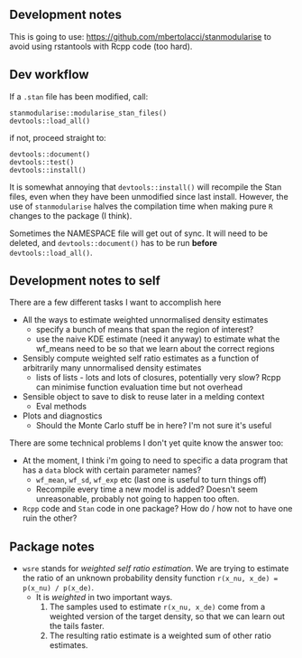 ## Development notes 

This is going to use:
https://github.com/mbertolacci/stanmodularise
to avoid using rstantools with Rcpp code (too hard).

## Dev workflow

If a `.stan` file has been modified, call:
```
stanmodularise::modularise_stan_files()
devtools::load_all()
```
if not, proceed straight to:
```
devtools::document()
devtools::test()
devtools::install()
```

It is somewhat annoying that `devtools::install()` will recompile the Stan 
files, even when they have been unmodified since last install. However, the
use of `stanmodularise` halves the compilation time when making pure `R` changes
to the package (I think).

Sometimes the NAMESPACE file will get out of sync. It will need to be deleted,
and `devtools::document()` has to be run __before__ `devtools::load_all()`.

## Development notes to self

There are a few different tasks I want to accomplish here

- All the ways to estimate weighted unnormalised density estimates
    - specify a bunch of means that span the region of interest?
    - use the naive KDE estimate (need it anyway) to estimate what the wf_means need to be so that we learn about the correct regions
- Sensibly compute weighted self ratio estimates as a function of arbitrarily many unnormalised density estimates
    - lists of lists - lots and lots of closures, potentially very slow? Rcpp can minimise function evaluation time but not overhead
- Sensible object to save to disk to reuse later in a melding context
  - Eval methods
- Plots and diagnostics
  - Should the Monte Carlo stuff be in here? I'm not sure it's useful

There are some technical problems I don't yet quite know the answer too:

- At the moment, I think i'm going to need to specific a data program that has a `data` block with certain parameter names? 
    - `wf_mean`, `wf_sd`, `wf_exp` etc (last one is useful to turn things off)
    - Recompile every time a new model is added? Doesn't seem unreasonable, probably not going to happen too often.
- `Rcpp` code and `Stan` code in one package? How do / how not to have one ruin the other?

## Package notes

- `wsre` stands for _weighted self ratio estimation_. We are trying to estimate the ratio of an unknown probability density function `r(x_nu, x_de) = p(x_nu) / p(x_de)`.
    - It is _weighted_ in two important ways.
        1. The samples used to estimate `r(x_nu, x_de)` come from a weighted version of the target density, so that we can learn out the tails faster.
        1. The resulting ratio estimate is a weighted sum of other ratio estimates.
